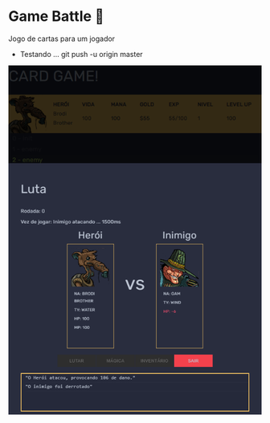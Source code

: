 # Game Battle :pig:

Jogo de cartas para um jogador

- Testando ... git push -u origin master

![Game Battle](https://raw.githubusercontent.com/eduardo239/battle-game/main/src/print.PNG)
